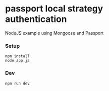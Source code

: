 # passport local strategy authentication

NodeJS example using Mongoose and Passport

### Setup
```
npm install
node app.js
```

### Dev
```
npm run dev
```
